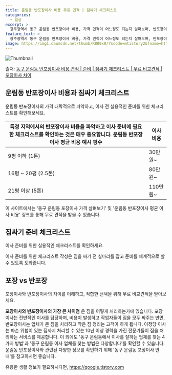```yaml
---
title: 운림동 반포장이사 비용 무료 견적 | 짐싸기 체크리스트
categories:
  - 일상
excerpt: >
  광주광역시 동구 운림동 반포장이사 비용, 가격 견적이 어느정도 되는지 살펴보며, 반포장이사를 준비함에 있어 짐싸기 준비 체크리스트가 무엇인지 보겠습니다. 마지막으로 포장이사와 차이점을 통해 무료 비교견적으로 어떤 것이 더 합리적인 선택인지 공유 드립니다.동구 운림동 포장이사 견적 샘플 보기 👈 클릭동구 운림동 포장이사 가격 살펴보기 👈 클릭동구 운림동 반포장이사 평균 이사 비용평수동구 운림동 평균 이사 비용원룸 이사9평 이하 (1톤)30만원~투룸/쓰리룸 이사16평 ~ 20평 (2.5톤)80만원~쓰리룸 이사21평 (5톤) ~110만원~우리집 무료 이사견적 받기 👈 클릭포장 vs 반포장: 이사 방식 비교포장이사와 반포장이사의 가장 큰 차이점은 짐을 어떻게 처리하는가에 있습니다.포장이사: 전반적인 이사를..
feature_text: >
  광주광역시 동구 운림동 반포장이사 비용, 가격 견적이 어느정도 되는지 살펴보며, 반포장이사를 준비함에 있어 짐싸기 준비 체크리스트가 무엇인지 보겠습니다. 마지막으로 포장이사와 차이점을 통해 무료 비교견적으로 어떤 것이 더 합리적인 선택인지 공유 드립니다.동구 운림동 포장이사 견적 샘플 보기 👈 클릭동구 운림동 포장이사 가격 살펴보기 👈 클릭동구 운림동 반포장이사 평균 이사 비용평수동구 운림동 평균 이사 비용원룸 이사9평 이하 (1톤)30만원~투룸/쓰리룸 이사16평 ~ 20평 (2.5톤)80만원~쓰리룸 이사21평 (5톤) ~110만원~우리집 무료 이사견적 받기 👈 클릭포장 vs 반포장: 이사 방식 비교포장이사와 반포장이사의 가장 큰 차이점은 짐을 어떻게 처리하는가에 있습니다.포장이사: 전반적인 이사를..
image: https://img1.daumcdn.net/thumb/R800x0/?scode=mtistory2&fname=https%3A%2F%2Fblog.kakaocdn.net%2Fdn%2FH8iNl%2FbtsHdfOr7eM%2FtBXHcOe9TUFDCeKTCFedik%2Fimg.webp
---
```


![Thumbnail](https://img1.daumcdn.net/thumb/R800x0/?scode=mtistory2&fname=https%3A%2F%2Fblog.kakaocdn.net%2Fdn%2FH8iNl%2FbtsHdfOr7eM%2FtBXHcOe9TUFDCeKTCFedik%2Fimg.webp)

<p>출처: <a href="https://qoogle.tistory.com/9537" rel="dofollow">동구 운림동 반포장이사 비용 견적 | 준비 | 짐싸기 체크리스트 | 무료 비교견적 | 포장이사 차이</a> </p>

## 운림동 반포장이사 비용과 짐싸기 체크리스트

운림동 반포장이사의 가격 대략적으로 파악하고, 이사 전 실용적인 준비를 위한 체크리스트를 확인해보세요.

특정 지역에서의 반포장이사 비용을 파악하고 이사 준비에 필요한 체크리스트를 확인하는 것은 매우 중요합니다. **운림동 반포장이사 평균 비용 예시** **평수** | **이사 비용**  
---|---  
9평 이하 (1톤) | 30만원~  
16평 ~ 20평 (2.5톤) | 80만원~  
21평 이상 (5톤) | 110만원~  
이 사이트에서는 '동구 운림동 포장이사 가격 살펴보기' 및 '운림동 반포장이사 평균 이사 비용' 링크를 통해 무료 견적을 받을 수 있습니다.

## 짐싸기 준비 체크리스트

이사 준비를 위한 실용적인 체크리스트를 확인하세요.

이사 준비를 위한 체크리스트 작성은 짐을 싸기 전 실마리를 잡고 준비를 체계적으로 할 수 있도록 도와줍니다.

## 포장 vs 반포장

포장이사와 반포장이사의 차이를 이해하고, 적합한 선택을 위해 무료 비교견적을 받아보세요.

**포장이사와 반포장이사의 가장 큰 차이점** 은 짐을 어떻게 처리하는가에 있습니다. 포장이사는 전반적인 이사를 담당하며, 비용이 발생하고
작업자들이 짐을 모두 싸주는 반면, 반포장이사는 업체가 큰 짐을 처리하고 작은 짐 정리는 고객이 하게 됩니다. 아정당 이사는 파손 위험이
있는 짐까지 처리할 수 있는 10년 이상 경력을 가진 전문가들이 짐을 처리하는 서비스를 제공합니다. 이 외에도 '동구 운림동에서 이사를
잘하는 업체를 찾는 4가지 방법'과 '동구 운림동 이사 업체를 찾는 방법은 다양합니다'를 확인할 수 있습니다. 운림동 반포장이사와 관련된
다양한 정보를 확인하기 위해 '동구 운림동 포장이사 안내'를 참고하시면 좋습니다.

 

유용한 생활 정보가 필요하시다면, <a href="https://qoogle.tistory.com" rel="dofollow">https://qoogle.tistory.com</a>


